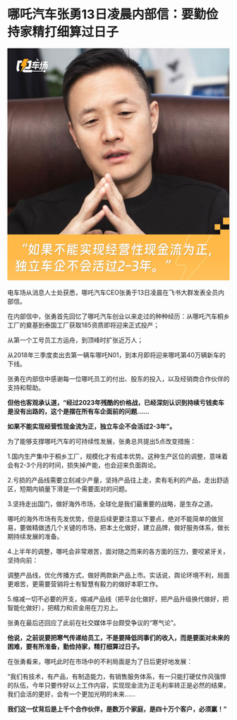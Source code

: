 # 哪吒汽车张勇13日凌晨内部信：要勤俭持家精打细算过日子

![95c15163bb43bc6279a04b4369d98a68.jpg](https://raw.githubusercontent.com/qqhsx/qqnews_image/main/2024/03/14/哪吒汽车张勇13日凌晨内部信：要勤俭持家精打细算过日子/95c15163bb43bc6279a04b4369d98a68.jpg)

电车场从消息人士处获悉，哪吒汽车CEO张勇于13日凌晨在飞书大群发表全员内部信。

在内部信中，张勇首先回忆了哪吒汽车创业以来走过的种种经历：从哪吒汽车桐乡工厂的奠基到泰国工厂获取185资质即将迎来正式投产；

从第一个工号员工方运舟，到顶峰时扩张近万人；

从2018年三季度卖出去第一辆车哪吒N01，到本月即将迎来哪吒第40万辆新车的下线。

张勇在内部信中感谢每一位哪吒员工的付出、股东的投入，以及经销商合作伙伴的支持和帮助。

**但他也客观承认道，“经过2023年残酷的价格战，已经深刻认识到持续亏钱卖车是没有出路的，这个是摆在所有车企面前的问题……**

**如果不能实现经营性现金流为正，独立车企不会活过2-3年”。**

为了能够支撑哪吒汽车的可持续性发展，张勇总共提出5点改变措施：

1.国内生产集中于桐乡工厂，规模化才有成本优势。这种生产区位的调整，意味着会有2-3个月的时间，损失掉产能，也会迎来负面舆论。

2.亏损的产品线需要立刻减少产量，坚持产品往上走，卖有毛利的产品，走出舒适区，短期内销量下滑是一个需要面对的问题。

3.坚持走出国门，做好海外市场，全球化是我们最重要的战略，是生存之道。

哪吒的海外市场有先发优势，但是后续更要注意以下要点，绝对不能简单的做贸易，要做精做透几个关键的市场，把本土化做好，建立品牌，做好服务体系，做长期持续发展的准备。

4.上半年的调整，哪吒会非常艰苦，面对随之而来的各方面的压力，要咬紧牙关，坚持向前：

调整产品线，优化传播方式，做好两款新产品上市。实话说，舆论环境不利，局面更艰苦，更需要营销将士有智慧有毅力的做好本职工作。

5.缩减一切不必要的开支，缩减产品线（把平台化做好，把产品升级换代做好，把智能化做好），把精力和资金用在刀刃上。

张勇在最后还回应了此前在社交媒体平台颇受争议的“寒气论”。

**他说，之前说要把寒气传递给员工，不是要降低同事们的收入，而是要面对未来的困难，要有所准备，勤俭持家，精打细算过日子。**

在张勇看来，哪吒此时在市场中的不利局面是为了日后更好地发展：

“我们有技术，有产品，有制造能力，有销售服务体系，有一只能打硬仗作风强悍的队伍，今年只要作好以上工作内容，实现现金流为正毛利率转正是必然的结果，我们会活的更好，会有一个更加光明的未来……

**我们这一仗背后是上千个合作伙伴，是数万个家庭，是四十万个客户，必须赢！”**

